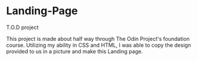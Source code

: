 # Landing-Page
T.O.D project 

This project is made about half way through The Odin Project's foundation course. 
Utilizing my ability in CSS and HTML, I was able to copy the design provided to us in a picture and make this Landing page.
